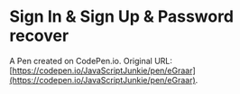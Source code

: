 # Sign In  & Sign Up & Password recover

A Pen created on CodePen.io. Original URL: [https://codepen.io/JavaScriptJunkie/pen/eGraar](https://codepen.io/JavaScriptJunkie/pen/eGraar).

